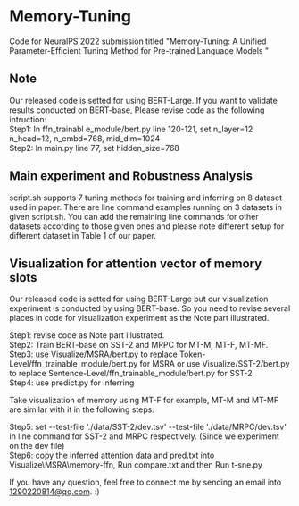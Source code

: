 # Memory-Tuning
Code for NeuralPS 2022 submission titled "Memory-Tuning: A Unified Parameter-Efficient Tuning Method for Pre-trained Language Models "


## Note  
Our released code is setted for using BERT-Large. If you want to validate results conducted on  BERT-base,  Please revise code as the following intruction:  
Step1: In ffn_trainabl e_module/bert.py  line 120-121,   set  n_layer=12 n_head=12,  n_embd=768, mid_dim=1024   
Step2: In main.py line 77, set hidden_size=768  


## Main experiment and Robustness Analysis  

script.sh supports 7 tuning methods  for training and  inferring on 8 dataset used in paper.
There are  line command examples running on 3  datasets  in given script.sh. You can add the remaining
line commands for other datasets according to those given ones and please note different setup for different dataset in Table 1 of our paper.
 

## Visualization for attention vector  of  memory slots  

Our released code is setted for using BERT-Large but our visualization experiment is conducted  by using BERT-base. So you need to revise several
places in code for visualization experiment as the Note part illustrated.   

Step1: revise code as Note part illustrated.   
Step2: Train  BERT-base  on  SST-2 and MRPC  for  MT-M, MT-F, MT-MF.         
Step3: use Visualize/MSRA/bert.py to replace Token-Level/ffn_trainable_module/bert.py  for MSRA or  use Visualize/SST-2/bert.py to replace  Sentence-Level/ffn_trainable_module/bert.py for SST-2   
Step4: use  predict.py  for inferring   

Take visualization of  memory using MT-F for example, MT-M and MT-MF are similar with it in the following steps.   

Step5:  set   --test-file './data/SST-2/dev.tsv'    --test-file './data/MRPC/dev.tsv'  in line command for SST-2 and MRPC respectively.  (Since we experiment on  the dev file)  
Step6: copy the inferred attention data and  pred.txt  into Visualize\MSRA\memory-ffn,  Run compare.txt and then Run t-sne.py  
 
If you have any question,  feel free to connect me by sending an email into 1290220814@qq.com.  :)


